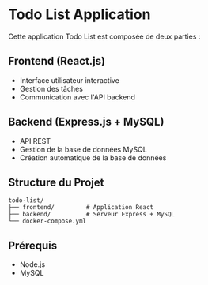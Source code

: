 # Todo List Application
Cette application Todo List est composée de deux parties :

## Frontend (React.js)
- Interface utilisateur interactive
- Gestion des tâches
- Communication avec l'API backend

## Backend (Express.js + MySQL)
- API REST
- Gestion de la base de données MySQL
- Création automatique de la base de données

## Structure du Projet
```
todo-list/
├── frontend/         # Application React
├── backend/          # Serveur Express + MySQL
└── docker-compose.yml

```

## Prérequis
- Node.js
- MySQL
